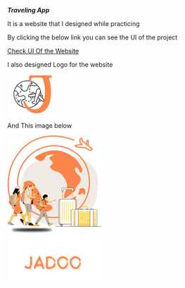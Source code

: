 ***Traveling App***

It is a website that I designed while practicing


By clicking the below link you can see the UI of the project


[Check UI Of the Website](https://www.figma.com/design/izA2Bo3hbiCrWmz9oj2znr/Travel-Website-Landing-Page-(Community)?node-id=0-1&p=f&t=rrjxxyJwVeQGbFIs-0)


I also designed Logo for the website


![Logo](_Practice.png)


And This image below

![Image](https://github.com/rizul2613/Rizul_portfolio/blob/main/travelling_website.png)
